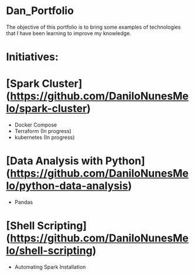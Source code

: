 # Dan_Portfolio
The objective of this portfolio is to bring some examples of technologies that I have been learning to improve my knowledge.

# Initiatives:

# [Spark Cluster] (https://github.com/DaniloNunesMelo/spark-cluster)

* Docker Compose
* Terraform (In progress)
* kubernetes (In progress)

# [Data Analysis with Python] (https://github.com/DaniloNunesMelo/python-data-analysis)

* Pandas

# [Shell Scripting] (https://github.com/DaniloNunesMelo/shell-scripting)

* Automating Spark Installation
